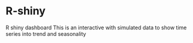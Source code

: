 # R-shiny
R shiny dashboard
This is an interactive with simulated data to show time series into trend and seasonality 
